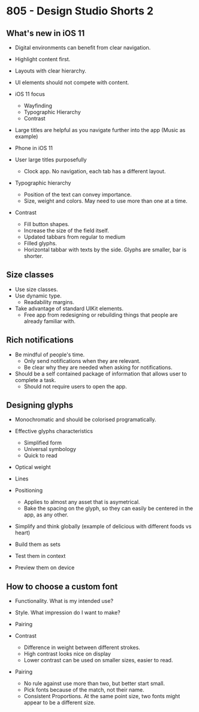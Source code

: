 # 805 - Design Studio Shorts 2

## What's new in iOS 11

- Digital environments can benefit from clear navigation.
- Highlight content first.
- Layouts with clear hierarchy.
- UI elements should not compete with content.

- iOS 11 focus
  - Wayfinding
  - Typographic Hierarchy
  - Contrast
  
- Large titles are helpful as you navigate further into the app (Music as example)
- Phone in iOS 11
- User large titles purposefully
  - Clock app. No navigation, each tab has a different layout.
  
- Typographic hierarchy
  - Position of the text can convey importance.
  - Size, weight and colors. May need to use more than one at a time.

- Contrast
  - Fill button shapes.
  - Increase the size of the field itself.
  - Updated tabbars from regular to medium
  - Filled glyphs.
  - Horizontal tabbar with texts by the side. Glyphs are smaller, bar is shorter.

## Size classes

- Use size classes.
- Use dynamic type.
  - Readability margins.
- Take advantage of standard UIKit elements.
  - Free app from redesigning or rebuilding things that people are already familiar with.

## Rich notifications

- Be mindful of people's time.
  - Only send notifications when they are relevant.
  - Be clear why they are needed when asking for notifications.
- Should be a self contained package of information that allows user to complete a task.
  - Should not require users to open the app.

## Designing glyphs

- Monochromatic and should be colorised programatically.

- Effective glyphs characteristics
  - Simplified form
  - Universal symbology
  - Quick to read
  
- Optical weight
- Lines
- Positioning
  - Applies to almost any asset that is asymetrical.
  - Bake the spacing on the glyph, so they can easily be centered in the app, as any other.
  
- Simplify and think globally (example of delicious with different foods vs heart)
- Build them as sets
- Test them in context
- Preview them on device

## How to choose a custom font

- Functionality. What is my intended use?
- Style. What impression do I want to make?
- Pairing

- Contrast
  - Difference in weight between different strokes.
  - High contrast looks nice on display
  - Lower contrast can be used on smaller sizes, easier to read.
  
- Pairing
  - No rule against use more than two, but better start small.
  - Pick fonts because of the match, not their name.
  - Consistent Proportions. At the same point size, two fonts might appear to be a different size.
